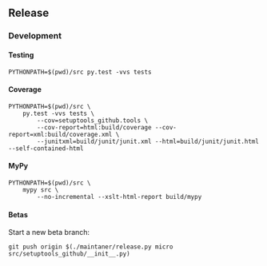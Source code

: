 ## Release

### Development

#### Testing
```
PYTHONPATH=$(pwd)/src py.test -vvs tests
```

#### Coverage
```
PYTHONPATH=$(pwd)/src \
    py.test -vvs tests \
        --cov=setuptools_github.tools \
        --cov-report=html:build/coverage --cov-report=xml:build/coverage.xml \
        --junitxml=build/junit/junit.xml --html=build/junit/junit.html --self-contained-html
```

#### MyPy
```
PYTHONPATH=$(pwd)/src \
    mypy src \
        --no-incremental --xslt-html-report build/mypy
```


#### Betas
Start a new beta branch:
```
git push origin $(./maintaner/release.py micro src/setuptools_github/__init__.py)
```

